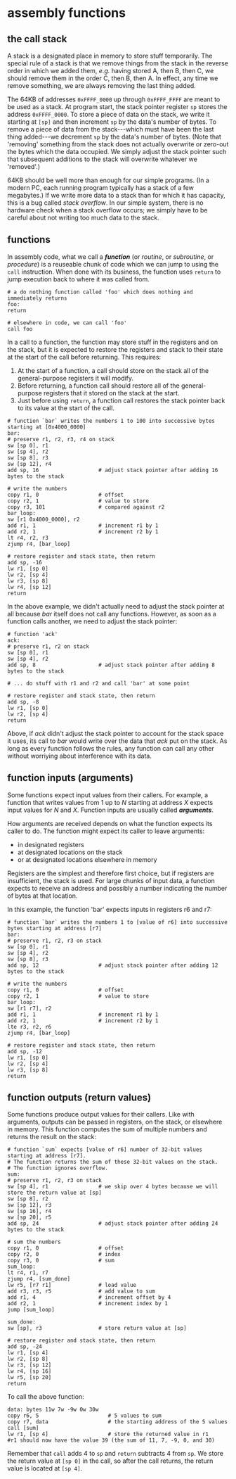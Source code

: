# assembly functions

## the call stack

A stack is a designated place in memory to store stuff temporarily. The special rule of a stack is that we remove things from the stack in the reverse order in which we added them, *e.g.* having stored A, then B, then C, we should remove them in the order C, then B, then A. In effect, any time we remove something, we are always removing the last thing added.

The 64KB of addresses `0xFFFF_0000` up through `0xFFFF_FFFF` are meant to be used as a stack. At program start, the stack pointer register `sp` stores the address `0xFFFF_0000`. To store a piece of data on the stack, we write it starting at `[sp]` and then increment `sp` by the data's number of bytes. To remove a piece of data from the stack---which must have been the last thing added---we decrement `sp` by the data's number of bytes. (Note that 'removing' something from the stack does not actually overwrite or zero-out the bytes which the data occupied. We simply adjust the stack pointer such that subsequent additions to the stack will overwrite whatever we 'removed'.)

64KB should be well more than enough for our simple programs. (In a modern PC, each running program typically has a stack of a few megabytes.) If we write more data to a stack than for which it has capacity, this is a bug called *stack overflow*. In our simple system, there is no hardware check when a stack overflow occurs; we simply have to be careful about not writing too much data to the stack.

## functions

In assembly code, what we call a ***function*** (or *routine*, or *subroutine*, or *procedure*) is a reuseable chunk of code which we can jump to using the `call` instruction. When done with its business, the function uses `return` to jump execution back to where it was called from.

```
# a do nothing function called 'foo' which does nothing and immediately returns
foo:      
return

# elsewhere in code, we can call 'foo'
call foo
```

In a call to a function, the function may store stuff in the registers and on the stack, but it is expected to restore the registers and stack to their state at the start of the call before returning. This requires:

 1. At the start of a function, a call should store on the stack all of the general-purpose registers it will modify.
 2. Before returning, a function call should restore all of the general-purpose registers that it stored on the stack at the start.
 3. Just before using `return`, a function call restores the stack pointer back to its value at the start of the call.

```
# function `bar` writes the numbers 1 to 100 into successive bytes starting at [0x4000_0000]
bar:
# preserve r1, r2, r3, r4 on stack
sw [sp 0], r1
sw [sp 4], r2
sw [sp 8], r3
sw [sp 12], r4
add sp, 16                   # adjust stack pointer after adding 16 bytes to the stack

# write the numbers
copy r1, 0                   # offset
copy r2, 1                   # value to store
copy r3, 101                 # compared against r2
bar_loop:
sw [r1 0x4000_0000], r2
add r1, 1                    # increment r1 by 1
add r2, 1                    # increment r2 by 1
lt r4, r2, r3
zjump r4, [bar_loop]

# restore register and stack state, then return
add sp, -16                  
lw r1, [sp 0]
lw r2, [sp 4]
lw r3, [sp 8]
lw r4, [sp 12]
return
```

In the above example, we didn't actually need to adjust the stack pointer at all because *bar* itself does not call any functions. However, as soon as a function calls another, we need to adjust the stack pointer:

```
# function 'ack'
ack:
# preserve r1, r2 on stack
sw [sp 0], r1
sw [sp 4], r2
add sp, 8                    # adjust stack pointer after adding 8 bytes to the stack

# ... do stuff with r1 and r2 and call 'bar' at some point

# restore register and stack state, then return
add sp, -8                  
lw r1, [sp 0]
lw r2, [sp 4]
return
```

Above, if *ack* didn't adjust the stack pointer to account for the stack space it uses, its call to *bar* would write over the data that *ack* put on the stack. As long as every function follows the rules, any function can call any other without worriying about interference with its data.

## function inputs (arguments)

Some functions expect input values from their callers. For example, a function that writes values from 1 up to *N* starting at address *X* expects input values for *N* and *X*. Function inputs are usually called ***arguments***.

How arguments are received depends on what the function expects its caller to do. The function might expect its caller to leave arguments:

 - in designated registers
 - at designated locations on the stack
 - or at designated locations elsewhere in memory

Registers are the simplest and therefore first choice, but if registers are insufficient, the stack is used. For large chunks of input data, a function expects to receive an address and possibly a number indicating the number of bytes at that location.

In this example, the function 'bar' expects inputs in registers r6 and r7:

```
# function `bar` writes the numbers 1 to [value of r6] into successive bytes starting at address [r7]
bar:
# preserve r1, r2, r3 on stack
sw [sp 0], r1
sw [sp 4], r2
sw [sp 8], r3
add sp, 12                   # adjust stack pointer after adding 12 bytes to the stack

# write the numbers
copy r1, 0                   # offset
copy r2, 1                   # value to store
bar_loop:
sw [r1 r7], r2
add r1, 1                    # increment r1 by 1
add r2, 1                    # increment r2 by 1
lte r3, r2, r6
zjump r4, [bar_loop]

# restore register and stack state, then return
add sp, -12                  
lw r1, [sp 0]
lw r2, [sp 4]
lw r3, [sp 8]
return
```

## function outputs (return values)

Some functions produce output values for their callers. Like with arguments, outputs can be passed in registers, on the stack, or elsewhere in memory. This function computes the sum of multiple numbers and returns the result on the stack:

```
# function `sum` expects [value of r6] number of 32-bit values starting at address [r7].
# The function returns the sum of these 32-bit values on the stack.
# The function ignores overflow.
sum:
# preserve r1, r2, r3 on stack
sw [sp 4], r1                # we skip over 4 bytes because we will store the return value at [sp]
sw [sp 8], r2
sw [sp 12], r3
sw [sp 16], r4
sw [sp 20], r5
add sp, 24                   # adjust stack pointer after adding 24 bytes to the stack

# sum the numbers
copy r1, 0                   # offset
copy r2, 0                   # index
copy r3, 0                   # sum
sum_loop:
lt r4, r1, r7
zjump r4, [sum_done]
lw r5, [r7 r1]               # load value
add r3, r3, r5               # add value to sum
add r1, 4                    # increment offset by 4
add r2, 1                    # increment index by 1
jump [sum_loop]

sum_done:
sw [sp], r3                  # store return value at [sp]

# restore register and stack state, then return
add sp, -24                  
lw r1, [sp 4]                
lw r2, [sp 8]
lw r3, [sp 12]
lw r4, [sp 16]
lw r5, [sp 20]
return
```

To call the above function:

```
data: bytes 11w 7w -9w 0w 30w
copy r6, 5                      # 5 values to sum
copy r7, data                   # the starting address of the 5 values
call [sum]
lw r1, [sp 4]                   # store the returned value in r1
#r1 should now have the value 39 (the sum of 11, 7, -9, 0, and 30)
```

Remember that `call` adds 4 to `sp` and `return` subtracts 4 from `sp`. We store the return value at `[sp 0]` in the call, so after the call returns, the return value is located at `[sp 4]`.
